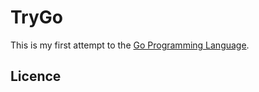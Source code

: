 # TryGo

This is my first attempt to the [Go Programming Language](https://golang.org).

## Licence

